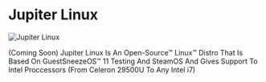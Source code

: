 # Jupiter Linux
![Jupiter Linux](https://github.com/jupiter-linux/jupiter-linux/assets/163439609/7535ab03-da70-477a-a243-16a2d5ce9c17)

(Coming Soon) Jupiter Linux Is An Open-Source™ Linux™ Distro That Is Based On GuestSneezeOS™ 11 Testing And SteamOS And Gives Support To Intel Proccessors (From Celeron 29500U To Any Intel i7)
<br>
